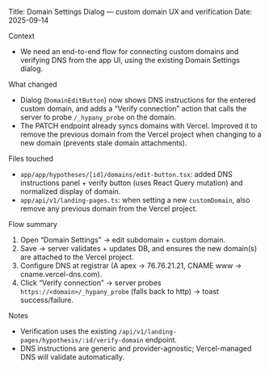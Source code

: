 Title: Domain Settings Dialog — custom domain UX and verification
Date: 2025-09-14

Context
- We need an end-to-end flow for connecting custom domains and verifying DNS from the app UI, using the existing Domain Settings dialog.

What changed
- Dialog (`DomainEditButton`) now shows DNS instructions for the entered custom domain, and adds a “Verify connection” action that calls the server to probe `/_hypany_probe` on the domain.
- The PATCH endpoint already syncs domains with Vercel. Improved it to remove the previous domain from the Vercel project when changing to a new domain (prevents stale domain attachments).

Files touched
- `app/app/hypotheses/[id]/domains/edit-button.tsx`: added DNS instructions panel + verify button (uses React Query mutation) and normalized display of domain.
- `app/api/v1/landing-pages.ts`: when setting a new `customDomain`, also remove any previous domain from the Vercel project.

Flow summary
1) Open “Domain Settings” → edit subdomain + custom domain.
2) Save → server validates + updates DB, and ensures the new domain(s) are attached to the Vercel project.
3) Configure DNS at registrar (A apex → 76.76.21.21, CNAME www → cname.vercel-dns.com).
4) Click “Verify connection” → server probes `https://<domain>/_hypany_probe` (falls back to http) → toast success/failure.

Notes
- Verification uses the existing `/api/v1/landing-pages/hypothesis/:id/verify-domain` endpoint.
- DNS instructions are generic and provider-agnostic; Vercel-managed DNS will validate automatically.

